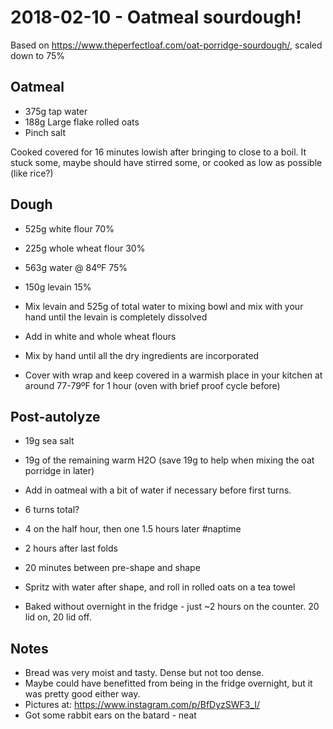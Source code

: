 # 2018-02-10 - Oatmeal sourdough!

Based on https://www.theperfectloaf.com/oat-porridge-sourdough/, scaled down to 75%

## Oatmeal
- 375g tap water
- 188g Large flake rolled oats
- Pinch salt

Cooked covered for 16 minutes lowish after bringing to close to a boil.  It stuck some, maybe should have stirred some, or cooked as low as possible (like rice?)

## Dough
- 525g white flour 70%
- 225g whole wheat flour 30%
- 563g water @ 84ºF 75%
- 150g levain 15%

- Mix levain and 525g of total water to mixing bowl and mix with your hand until the levain is completely dissolved
- Add in white and whole wheat flours
- Mix by hand until all the dry ingredients are incorporated
- Cover with wrap and keep covered in a warmish place in your kitchen at around 77-79ºF for 1 hour (oven with brief proof cycle before)

## Post-autolyze
- 19g sea salt
- 19g of the remaining warm H2O (save 19g to help when mixing the oat porridge in later)

- Add in oatmeal with a bit of water if necessary before first turns.
- 6 turns total?
- 4 on the half hour, then one 1.5 hours later #naptime
- 2 hours after last folds
- 20 minutes between pre-shape and shape
- Spritz with water after shape, and roll in rolled oats on a tea towel
- Baked without overnight in the fridge - just ~2 hours on the counter.  20 lid on, 20 lid off.

## Notes
- Bread was very moist and tasty.  Dense but not too dense.
- Maybe could have benefitted from being in the fridge overnight, but it was pretty good either way.
- Pictures at: https://www.instagram.com/p/BfDyzSWF3_I/
- Got some rabbit ears on the batard - neat

